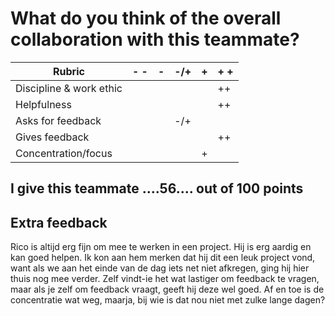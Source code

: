 # What do you think of the overall collaboration with this teammate?


| Rubric                   | -  - |   -   |  -/+  |   +   | +  + |   
| ------------------------ | ---- | ----- | ----- | ----- | ---- |
| Discipline & work ethic  |      |       |       |       |  ++  |
| Helpfulness              |      |       |       |       |  ++  |
| Asks for feedback        |      |       |  -/+  |       |      |
| Gives feedback           |      |       |       |       |  ++  |
| Concentration/focus      |      |       |       |   +   |      |

## I give this teammate ....56.... out of 100 points

## Extra feedback
Rico is altijd erg fijn om mee te werken in een project. Hij is erg aardig en kan goed helpen.
Ik kon aan hem merken dat hij dit een leuk project vond, want als we aan het einde van de dag iets net niet afkregen, ging hij hier thuis nog mee verder.
Zelf vindt-ie het wat lastiger om feedback te vragen, maar als je zelf om feedback vraagt, geeft hij deze wel goed.
Af en toe is de concentratie wat weg, maarja, bij wie is dat nou niet met zulke lange dagen?
